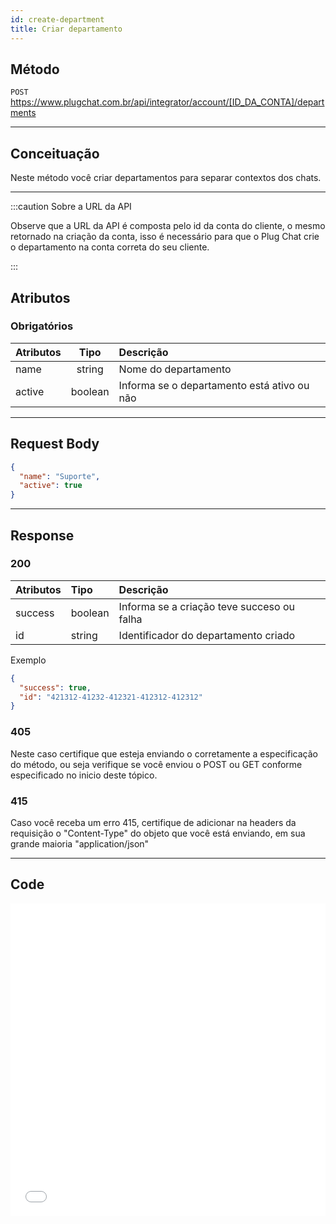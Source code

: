 ```yaml
---
id: create-department
title: Criar departamento
---
```


## Método

`POST` https://www.plugchat.com.br/api/integrator/account/[ID_DA_CONTA]/departments

---

## Conceituação

Neste método você criar departamentos para separar contextos dos chats.

---

:::caution Sobre a URL da API

Observe que a URL da API é composta pelo id da conta do cliente, o mesmo retornado na criação da conta, isso é necessário para que o Plug Chat crie o departamento na conta correta do seu cliente.

:::

## Atributos

### Obrigatórios

| Atributos |  Tipo   | Descrição                                   |
| :-------- | :-----: | :------------------------------------------ |
| name      | string  | Nome do departamento                        |
| active    | boolean | Informa se o departamento está ativo ou não |

---

## Request Body

```json
{
  "name": "Suporte",
  "active": true
}
```

---

## Response

### 200

| Atributos | Tipo    | Descrição                                  |
| :-------- | :------ | :----------------------------------------- |
| success   | boolean | Informa se a criação teve succeso ou falha |
| id        | string  | Identificador do departamento criado       |

Exemplo

```json
{
  "success": true,
  "id": "421312-41232-412321-412312-412312"
}
```

### 405

Neste caso certifique que esteja enviando o corretamente a especificação do método, ou seja verifique se você enviou o POST ou GET conforme especificado no inicio deste tópico.

### 415

Caso você receba um erro 415, certifique de adicionar na headers da requisição o "Content-Type" do objeto que você está enviando, em sua grande maioria "application/json"

---

## Code

<iframe src="//api.apiembed.com/?source=https://raw.githubusercontent.com/fourpixelit/plug-chat-partner-docs/main/json-examples/create-department.json&targets=all" frameBorder="0" scrolling="no" width="100%" height="500px" seamless></iframe>
